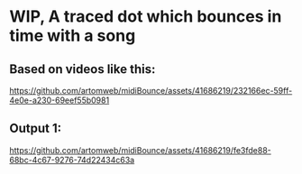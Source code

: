 # WIP, A traced dot which bounces in time with a song

## Based on videos like this:

https://github.com/artomweb/midiBounce/assets/41686219/232166ec-59ff-4e0e-a230-69eef55b0981

## Output 1:

https://github.com/artomweb/midiBounce/assets/41686219/fe3fde88-68bc-4c67-9276-74d22434c63a

